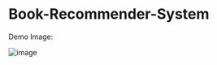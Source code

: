 # Book-Recommender-System

Demo Image:

![image](https://github.com/AJlearner46/Book-Recommender-System/assets/99804336/b974ac42-606e-4e5d-9e3e-fd36ffd6048e)

